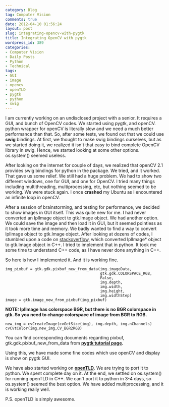 ```yaml
---
category: Blog
tag: Computer Vision
comments: true
date: 2012-04-10 01:56:24
layout: post
slug: integrating-opencv-with-pygtk
title: Integrating OpenCV with pygtk
wordpress_id: 389
categories:
- Computer Vision
- Daily Posts
- Python
- Technical
tags:
- GUI
- image
- opencv
- openTLD
- pygtk
- python
- swig
---
```


I am currently working on an undisclosed project with a senior. It requires a GUI, and bunch of OpenCV codes. We started using pygtk, and openCV. python wrapper for openCV is literally slow and we need a much better performance than that. So, after some tests, we found out that we could use **swig** bindings. At first, we thought to make swig bindings ourselves, but as we started doing it, we realized it isn't that easy to bind complete OpenCV library in swig. Hence, we started looking at some other options. os.system() seemed useless.

After looking on the internet for couple of days, we realized that openCV 2.1 provides swig bindings for python in the package. We tried, and it worked. That gave us some relief. We still had a huge problem. We had to show two different windows, one for GUI, and one for OpenCV. I tried many things including multithreading, multiprocessing, etc, but nothing seemed to be working. We were stuck again. I once **crashed** my Ubuntu as I encountered an infinite loop in openCV.

After a session of brainstorming, and testing for performance, we decided to show images in GUI itself. This was quite new for me. I had never converted an IplImage object to gtk.Image object. We had another option. We could save the image and then load it in GUI, but it seemed pointless as it took more time and memory. We badly wanted to find a way to convert IplImage object to gtk.Image object. After looking at dozens of codes, I stumbled upon a code on [stackoverflow,](http://stackoverflow.com/questions/1188665/how-can-i-display-an-opencv-iplimage-in-gtk-gtkmm) which converted IplImage* object to gtk.Image object in C++. I tried to implement that in python. It took me some time to understand C++ code, as I have never done anything in C++.

So here is how I implemented it. And it is working fine.

    
    img_pixbuf = gtk.gdk.pixbuf_new_from_data(img.imageData,
                                              gtk.gdk.COLORSPACE_RGB,
                                              False,
                                              img.depth,
                                              img.width,
                                              img.height,
                                              img.widthStep)
    image = gtk.image_new_from_pixbuf(img_pixbuf)




**NOTE: IplImage has colorspace BGR, but there is no BGR colorspace in gtk. So you need to change colorspace of image from BGR to RGB.**

    
    new_img = cvCreateImage(cvGetSize(img), img.depth, img.nChannels)
    cvCvtColor(img,new_img,CV_BGR2RGB)




You can find corresponding documents regarding pixbuf, gtk.gdk.pixbuf_new_from_data from **[pygtk tutorial page](http://www.pygtk.org/docs/pygtk/class-gdkpixbuf.html#function-gdk--pixbuf-new-from-data).**

Using this, we have made some fine codes which use openCV and display is show on pygtk GUI.

We have also started working on [**openTLD**](http://info.ee.surrey.ac.uk/Personal/Z.Kalal/tld.html). We are trying to port it to python. We spent complete day on it. At the end, we settled on os.system() for running openTLD in C++. We can't port it to python in 3-4 days, so os.system() seemed the best option. We have added multiprocessing, and it is working really well.

P.S. openTLD is simply awesome.
